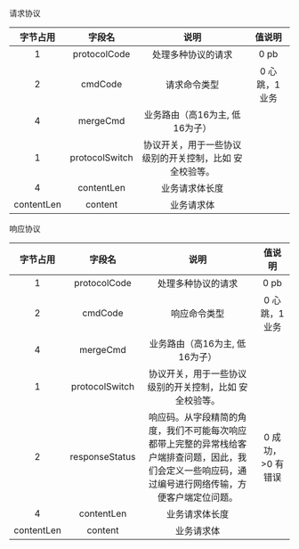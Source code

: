 请求协议

| 字节占用       | 字段名            | 说明                           | 值说明       |
|:----------:|:--------------:|:----------------------------:|:---------:|
| 1          | protocolCode   | 处理多种协议的请求                    | 0 pb      |
| 2          | cmdCode        | 请求命令类型                       | 0 心跳，1 业务 |
| 4          | mergeCmd       | 业务路由（高16为主, 低16为子）           |           |
| 1          | protocolSwitch | 协议开关，用于一些协议级别的开关控制，比如 安全校验等。 |           |
| 4          | contentLen     | 业务请求体长度                      |           |
| contentLen | content        | 业务请求体                        |           |





响应协议

| 字节占用       | 字段名            | 说明                                                                          | 值说明         |
|:----------:|:--------------:|:---------------------------------------------------------------------------:|:-----------:|
| 1          | protocolCode   | 处理多种协议的请求                                                                   | 0 pb        |
| 2          | cmdCode        | 响应命令类型                                                                      | 0 心跳，1 业务   |
| 4          | mergeCmd       | 业务路由（高16为主, 低16为子）                                                          |             |
| 1          | protocolSwitch | 协议开关，用于一些协议级别的开关控制，比如 安全校验等。                                                |             |
| 2          | responseStatus | 响应码。从字段精简的角度，我们不可能每次响应都带上完整的异常栈给客户端排查问题，因此，我们会定义一些响应码，通过编号进行网络传输，方便客户端定位问题。 | 0 成功，>0 有错误 |
| 4          | contentLen     | 业务请求体长度                                                                     |             |
| contentLen | content        | 业务请求体                                                                       |             |
